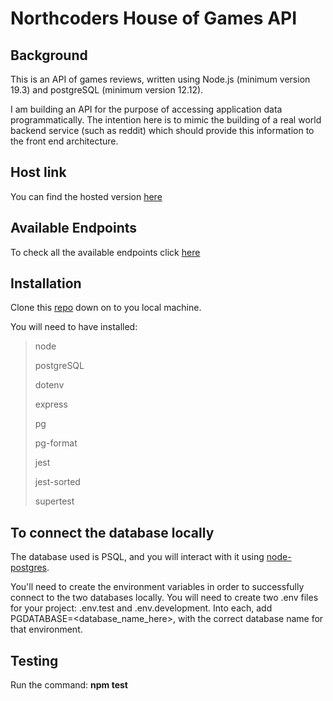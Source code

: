 # Northcoders House of Games API

## Background

This is an API of games reviews, written using Node.js (minimum version 19.3) and postgreSQL (minimum version 12.12).

I am building an API for the purpose of accessing application data programmatically. The intention here is to mimic the building of a real world backend service (such as reddit) which should provide this information to the front end architecture.

## Host link

You can find the hosted version [here](https://nc-games-be-project.onrender.com)

## Available Endpoints

To check all the available endpoints click [here](https://nc-games-be-project.onrender.com/api)

## Installation

Clone this [repo](https://github.com/isamotta/portfolio-be-project.git) down on to you local machine.

You will need to have installed:

> node
> 
> postgreSQL
> 
> dotenv
> 
> express
> 
> pg
> 
> pg-format
> 
> jest
> 
> jest-sorted
> 
> supertest

## To connect the database locally

The database used is PSQL, and you will interact with it using [node-postgres](https://node-postgres.com/).

You'll need to create the environment variables in order to successfully connect to the two databases locally. You will need to create two .env files for your project: .env.test and .env.development. Into each, add PGDATABASE=<database_name_here>, with the correct database name for that environment.

## Testing

Run the command: **npm test**

